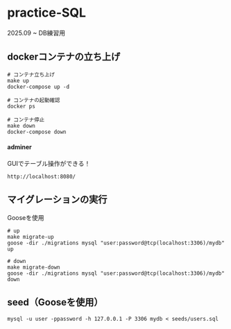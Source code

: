 # practice-SQL
2025.09 ~ DB練習用

## dockerコンテナの立ち上げ
```
# コンテナ立ち上げ
make up
docker-compose up -d

# コンテナの起動確認
docker ps

# コンテナ停止
make down
docker-compose down
```

#### adminer
GUIでテーブル操作ができる！
```
http://localhost:8080/
```

## マイグレーションの実行
Gooseを使用
```
# up
make migrate-up
goose -dir ./migrations mysql "user:password@tcp(localhost:3306)/mydb" up

# down
make migrate-down
goose -dir ./migrations mysql "user:password@tcp(localhost:3306)/mydb" down
```

## seed（Gooseを使用）
```
mysql -u user -ppassword -h 127.0.0.1 -P 3306 mydb < seeds/users.sql
```